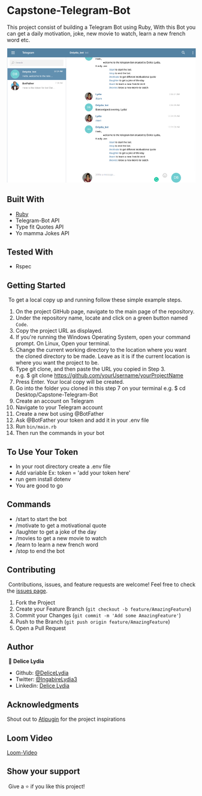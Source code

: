 # Capstone-Telegram-Bot

This project consist of building a Telegram Bot using Ruby, With this Bot you can get a daily motivation,
joke, new movie to watch, learn a new french word etc.

![Screenshot](./scshot.png)


## Built With

* [Ruby](https://www.ruby-lang.org/en/)
* Telegram-Bot API
* Type fit Quotes API
* Yo mamma Jokes API

## Tested With

* Rspec

## Getting Started
​
To get a local copy up and running follow these simple example steps.
​
1. On the project GitHub page, navigate to the main page of the repository.
2. Under the repository name, locate and click on a green button named `Code`. 
3. Copy the project URL as displayed.
4. If you're running the Windows Operating System, open your command prompt. On Linux, Open your terminal. 
5. Change the current working directory to the location where you want the cloned directory to be made. Leave as it is if the current location is where you want the project to be. 
6. Type git clone, and then paste the URL you copied in Step 3. <br>
e.g. $ git clone https://github.com/yourUsername/yourProjectName 
7. Press Enter. Your local copy will be created. 
8. Go into the folder you cloned in this step 7 on your terminal
e.g. $ cd Desktop/Capstone-Telegram-Bot
9. Create an account on Telegram
10. Navigate to your Telegram account
11. Create a new bot using @BotFather
12. Ask @BotFather your token and add it in your .env file
13. Run `bin/main.rb` 
14. Then run the commands in your bot

## To Use Your Token

* In your root directory create a .env file
* Add variable Ex: token = 'add your token here'
* run gem install dotenv
* You are good to go

## Commands

* /start to start the bot
* /motivate to get a motivational quote
* /laughter to get a joke of the day
* /movies to get a new movie to watch
* /learn to learn a new french word
* /stop to end the bot

## Contributing
​
Contributions, issues, and feature requests are welcome!
Feel free to check the [issues page](../../issues).

1. Fork the Project
2. Create your Feature Branch (`git checkout -b feature/AmazingFeature`)
3. Commit your Changes (`git commit -m 'Add some AmazingFeature'`)
4. Push to the Branch (`git push origin feature/AmazingFeature`)
5. Open a Pull Request

## Author
​
👤 **Delice Lydia**
​
- Github: [@DeliceLydia](https://github.com/DeliceLydia)
- Twitter: [@IngabireLydia3](https://twitter.com/IngabireLydia)
- Linkedin: [Delice Lydia](https://www.linkedin.com/in/delice-lydia)

## Acknowledgments

Shout out to [Atipugin](https://github.com/atipugin/telegram-bot-ruby) for the project inspirations

## Loom Video

[Loom-Video](https://www.loom.com/share/86d4229be9d543f897e871070c33e903)

## Show your support
​
Give a ⭐️ if you like this project!